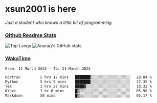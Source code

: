 # xsun2001 is here

*Just a student who knows a little bit of programming*

### [Github Readme Stats](https://github.com/anuraghazra/github-readme-stats)

![Top Langs](https://github-readme-stats.vercel.app/api/top-langs/?username=xsun2001&layout=compact&theme=radical) ![Anurag's GitHub stats](https://github-readme-stats.vercel.app/api?username=xsun2001&show_icons=true&theme=radical)

### [WakaTime](https://wakatime.com)

<!--START_SECTION:waka-->

```txt
From: 14 March 2025 - To: 21 March 2025

Fortran         5 hrs 17 mins   ███████░░░░░░░░░░░░░░░░░░   28.04 %
Python          5 hrs 9 mins    ███████░░░░░░░░░░░░░░░░░░   27.39 %
TeX             3 hrs 27 mins   ████▓░░░░░░░░░░░░░░░░░░░░   18.32 %
Other           1 hr 6 mins     █▒░░░░░░░░░░░░░░░░░░░░░░░   05.90 %
Markdown        58 mins         █▒░░░░░░░░░░░░░░░░░░░░░░░   05.17 %
```

<!--END_SECTION:waka-->
